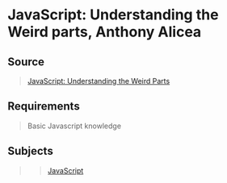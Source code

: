 # JavaScript: Understanding the Weird parts, Anthony Alicea

## Source

>[JavaScript: Understanding the Weird Parts](https://www.udemy.com/understand-javascript/)

## Requirements

>Basic Javascript knowledge

## Subjects

>>[JavaScript](../subjects/javascript.md)
